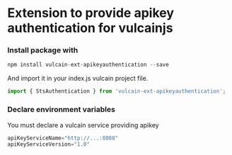 # Extension to provide apikey authentication for vulcainjs

### Install package with

```js
npm install vulcain-ext-apikeyauthentication --save
```

And import it in your index.js vulcain project file.

```js
import { StsAuthentication } from 'vulcain-ext-apikeyauthentication';
```

### Declare environment variables

You must declare a vulcain service providing apikey

```js
apiKeyServiceName="http://...:8080"
apiKeyServiceVersion="1.0"
```
